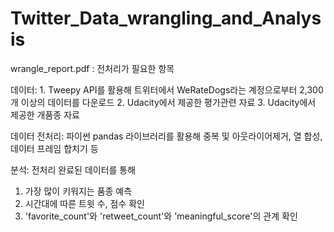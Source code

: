 # Twitter_Data_wrangling_and_Analysis

wrangle_report.pdf : 전처리가 필요한 항목 

데이터: 1. Tweepy API를 활용해 트위터에서 WeRateDogs라는 계정으로부터 2,300개 이상의 데이터를 다운로드
       2. Udacity에서 제공한 평가관련 자료
       3. Udacity에서 제공한 개품종 자료
       
데이터 전처리:
파이썬 pandas 라이브러리를 활용해 중복 및 아웃라이어제거, 열 합성, 데이터 프레임 합치기 등

분석:
전처리 완료된 데이터를 통해
1. 가장 많이 키워지는 품종 예측
2. 시간대에 따른 트윗 수, 점수 확인
3. 'favorite_count'와 'retweet_count'와 'meaningful_score'의 관계 확인
